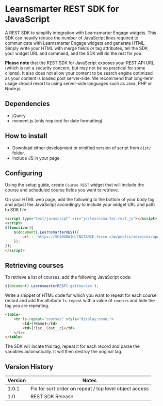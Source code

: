 # Learnsmarter REST SDK for JavaScript
A REST SDK to simplify integration with Learnsmarter Engage widgets. This SDK can heavily reduce the number of JavaScript lines required to communicate with Learnsmarter Engage widgets and generate HTML. Simply write your HTML with merge fields or tag attributes, tell the SDK your widget URL and command, and the SDK will do the rest for you.

**Please note** that the REST SDK for JavaScript exposes your REST API URL (which is not a security concern, but may not be so practical for some clients). It also does not allow your content to be search engine optimized as your content is loaded post server-side. We recommend that long-term usage should resort to using server-side languages such as Java, PHP or Node.js.

## Dependencies
- jQuery
- moment.js (only required for date formatting)

## How to install
- Download either development or minified version of script from `dist/` folder.
- Include JS in your page

## Configuring

Using the setup guide, create `Course REST` widget that will include the course and scheduled course fields you want to retrieve.

On your HTML web page, add the following to the bottom of your body tag and adjust the JavaScript accordingly to include your widget URL and path to SDK file.

```html
<script type="text/javascript" src="js/learnsmarter.rest.js"></script>
<script>
$(function(){
    $(document).LearnsmarterREST({
        url : 'https://SUBDOMAIN.INSTANCE.force.com/public/services/apexrest/lsi/widget/WIDGET_NAME'
    });
});
</script>
```

## Retrieving courses

To retrieve a list of courses, add the following JavaScript code:

```javascript
$(document).LearnsmarterREST('getCourses');
```

Write a snippet of HTML code for which you want to repeat for each course record and add the attribute `ls-repeat` with a value of `courses` and hide the tag you are repeating.

```html
<table>
	<tr ls-repeat="courses" style="display:none;">
		<td>{!Name}</td>
		<td>{!lsc__Cost__c}</td>
	</tr>
</table>
```

The SDK will locate this tag, repeat it for each record and parse the variables automatically. It will then destroy the original tag.


## Version History


| Version   | Notes                    |
| --------- | ------------------------ |
| 1.0.1     | Fix for sort order on repeat / top level object access |
| 1.0       | REST SDK Release         |
